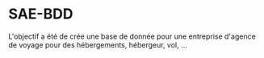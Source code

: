 # SAE-BDD

L'objectif a été de crée une base de donnée pour une entreprise d'agence de voyage pour des hébergements, hébergeur, vol, ...
